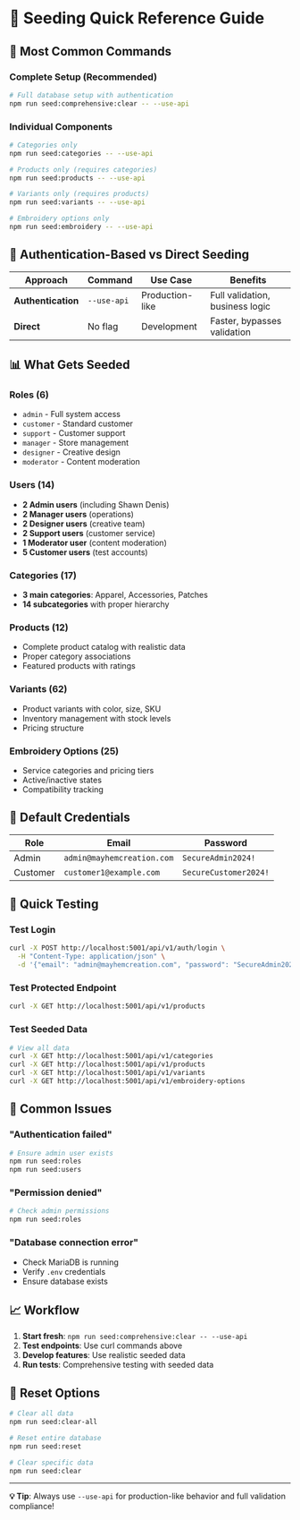 # 🌱 Seeding Quick Reference Guide

## 🚀 Most Common Commands

### **Complete Setup (Recommended)**
```bash
# Full database setup with authentication
npm run seed:comprehensive:clear -- --use-api
```

### **Individual Components**
```bash
# Categories only
npm run seed:categories -- --use-api

# Products only (requires categories)
npm run seed:products -- --use-api

# Variants only (requires products)
npm run seed:variants -- --use-api

# Embroidery options only
npm run seed:embroidery -- --use-api
```

## 🔐 Authentication-Based vs Direct Seeding

| Approach | Command | Use Case | Benefits |
|----------|---------|----------|----------|
| **Authentication** | `--use-api` | Production-like | Full validation, business logic |
| **Direct** | No flag | Development | Faster, bypasses validation |

## 📊 What Gets Seeded

### **Roles (6)**
- `admin` - Full system access
- `customer` - Standard customer
- `support` - Customer support
- `manager` - Store management
- `designer` - Creative design
- `moderator` - Content moderation

### **Users (14)**
- **2 Admin users** (including Shawn Denis)
- **2 Manager users** (operations)
- **2 Designer users** (creative team)
- **2 Support users** (customer service)
- **1 Moderator user** (content moderation)
- **5 Customer users** (test accounts)

### **Categories (17)**
- **3 main categories**: Apparel, Accessories, Patches
- **14 subcategories** with proper hierarchy

### **Products (12)**
- Complete product catalog with realistic data
- Proper category associations
- Featured products with ratings

### **Variants (62)**
- Product variants with color, size, SKU
- Inventory management with stock levels
- Pricing structure

### **Embroidery Options (25)**
- Service categories and pricing tiers
- Active/inactive states
- Compatibility tracking

## 🔑 Default Credentials

| Role | Email | Password |
|------|-------|----------|
| Admin | `admin@mayhemcreation.com` | `SecureAdmin2024!` |
| Customer | `customer1@example.com` | `SecureCustomer2024!` |

## 🧪 Quick Testing

### **Test Login**
```bash
curl -X POST http://localhost:5001/api/v1/auth/login \
  -H "Content-Type: application/json" \
  -d '{"email": "admin@mayhemcreation.com", "password": "SecureAdmin2024!"}'
```

### **Test Protected Endpoint**
```bash
curl -X GET http://localhost:5001/api/v1/products
```

### **Test Seeded Data**
```bash
# View all data
curl -X GET http://localhost:5001/api/v1/categories
curl -X GET http://localhost:5001/api/v1/products
curl -X GET http://localhost:5001/api/v1/variants
curl -X GET http://localhost:5001/api/v1/embroidery-options
```

## 🚨 Common Issues

### **"Authentication failed"**
```bash
# Ensure admin user exists
npm run seed:roles
npm run seed:users
```

### **"Permission denied"**
```bash
# Check admin permissions
npm run seed:roles
```

### **"Database connection error"**
- Check MariaDB is running
- Verify `.env` credentials
- Ensure database exists

## 📈 Workflow

1. **Start fresh**: `npm run seed:comprehensive:clear -- --use-api`
2. **Test endpoints**: Use curl commands above
3. **Develop features**: Use realistic seeded data
4. **Run tests**: Comprehensive testing with seeded data

## 🔄 Reset Options

```bash
# Clear all data
npm run seed:clear-all

# Reset entire database
npm run seed:reset

# Clear specific data
npm run seed:clear
```

---

**💡 Tip**: Always use `--use-api` for production-like behavior and full validation compliance!
